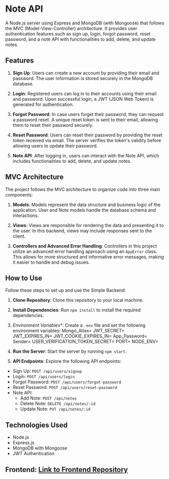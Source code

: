 # Note API

A Node.js server using Express and MongoDB (with Mongoose) that follows the MVC (Model-View-Controller) architecture. It provides user authentication features such as sign up, login, forgot password, reset password, and a note API with functionalities to add, delete, and update notes.

## Features

1. **Sign Up**: Users can create a new account by providing their email and password. The user information is stored securely in the MongoDB database.
   
2. **Login**: Registered users can log in to their accounts using their email and password. Upon successful login, a JWT (JSON Web Token) is generated for authentication.
   
3. **Forgot Password**: In case users forget their password, they can request a password reset. A unique reset token is sent to their email, allowing them to reset their password securely.
   
4. **Reset Password**: Users can reset their password by providing the reset token received via email. The server verifies the token's validity before allowing users to update their password.
   
5. **Note API**: After logging in, users can interact with the Note API, which includes functionalities to add, delete, and update notes.

## MVC Architecture

The project follows the MVC architecture to organize code into three main components:

1. **Models**: Models represent the data structure and business logic of the application. User and Note models handle the database schema and interactions.
   
2. **Views**: Views are responsible for rendering the data and presenting it to the user. In this backend, views may include responses sent to the client.
   
3. **Controllers and Advanced Error Handling**: Controllers in this project utilize an advanced error handling approach using an `AppError` class. This allows for more structured and informative error messages, making it easier to handle and debug issues.

## How to Use

Follow these steps to set up and use the Simple Backend:

1. **Clone Repository**: Clone this repository to your local machine.
   
2. **Install Dependencies**: Run `npm install` to install the required dependencies.
   
3. *Environment Variables**: Create a `.env` file and set the following environment variables:
         Mongo_Atlas=
         JWT_SECRET=
         JWT_EXPIRES_IN=
         JWT_COOKIE_EXPIRES_IN=
         App_Password=
         Sender=
         USER_VERIFICATION_TOKEN_SECRET=
         PORT=
         NODE_ENV=



4. **Run the Server**: Start the server by running `npm start`.

5. **API Endpoints**: Explore the following API endpoints:
- Sign Up: `POST /api/users/signup`
- Login: `POST /api/users/login`
- Forgot Password: `POST /api/users/forgot-password`
- Reset Password: `POST /api/users/reset-password`
- Note API:
  - Add Note: `POST /api/notes`
  - Delete Note: `DELETE /api/notes/:id`
  - Update Note: `PUT /api/notes/:id`

## Technologies Used

- Node.js
- Express.js
- MongoDB with Mongoose
- JWT Authentication
  
## Frontend: [Link to Frontend Repository](https://github.com/MohamedBarbary/NoteApi)


